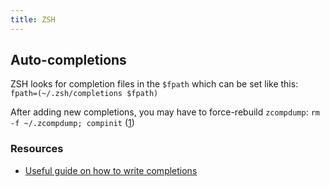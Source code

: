 ```yaml
---
title: ZSH
---
```


## Auto-completions

ZSH looks for completion files in the `$fpath` which can be set like this: `fpath=(~/.zsh/completions $fpath)`

After adding new completions, you may have to force-rebuild `zcompdump`: `rm -f ~/.zcompdump; compinit` ([1](https://github.com/zsh-users/zsh-completions/blob/f68950a304977c0acd95d36d52ae0f1b1f2d8285/README.md#manual-installation))

### Resources

* [Useful guide on how to write completions](https://github.com/zsh-users/zsh-completions/blob/master/zsh-completions-howto.org)
